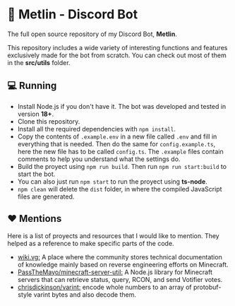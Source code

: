 # 🤖 Metlin - Discord Bot
The full open source repository of my Discord Bot, **Metlin**.

This repository includes a wide variety of interesting functions and features exclusively made for the bot from scratch. You can check out most of them in the **src/utils** folder.

## 💻 Running

- Install Node.js if you don't have it. The bot was developed and tested in version **18+**.
- Clone this repository.
- Install all the required dependencies with `npm install`.
- Copy the contents of `.example.env` in a new file called `.env` and fill in everything that is needed. Then do the same for `config.example.ts`, here the new file has to be called `config.ts`. The `.example` files contain comments to help you understand what the settings do.
- Build the proyect using `npm run build`. Then run `npm run start:build` to start the bot.
- You can also just run `npm start` to run the proyect using **ts-node**.
- `npm clean` will delete the `dist` folder, in where the compiled JavaScript files are generated.

## ❤️ Mentions
Here is a list of proyects and resources that I would like to mention. They helped as a reference to make specific parts of the code.
- [wiki.vg:](https://wiki.vg/) A place where the community stores technical documentation of knowledge mainly based on reverse engineering efforts on Minecraft.
- [PassTheMayo/minecraft-server-util:](https://github.com/PassTheMayo/minecraft-server-util) A Node.js library for Minecraft servers that can retrieve status, query, RCON, and send Votifier votes.
- [chrisdickinson/varint:](https://github.com/chrisdickinson/varint) encode whole numbers to an array of protobuf-style varint bytes and also decode them.